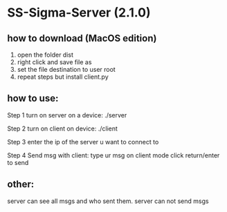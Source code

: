 # SS-Sigma-Server (2.1.0)

## how to download (MacOS edition)
1. open the folder dist
2. right click and save file as
3. set the file destination to user root
4. repeat steps but install client.py



## how to use:
Step 1 turn on server on a device:  ./server

Step 2 turn on client on device: ./client

Step 3 enter the ip of the server u want to connect to

Step 4 Send msg with client: type ur msg on client mode click return/enter to send




## other:
server can see all msgs and who sent them. server can not send msgs
